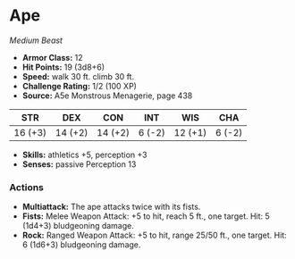 # Ape

*Medium* *Beast*

- **Armor Class:** 12
- **Hit Points:** 19 (3d8+6)
- **Speed:** walk 30 ft. climb 30 ft.
- **Challenge Rating:** 1/2 (100 XP)
- **Source:** A5e Monstrous Menagerie, page 438

| STR | DEX | CON | INT | WIS | CHA |
| --- | --- | --- | --- | --- | --- |
| 16 (+3) | 14 (+2) | 14 (+2) | 6 (-2) | 12 (+1) | 6 (-2) |

- **Skills:** athletics +5, perception +3
- **Senses:** passive Perception 13

### Actions

- **Multiattack:** The ape attacks twice with its fists.
- **Fists:** Melee Weapon Attack: +5 to hit, reach 5 ft., one target. Hit: 5 (1d4+3) bludgeoning damage.
- **Rock:** Ranged Weapon Attack: +5 to hit, range 25/50 ft., one target. Hit: 6 (1d6+3) bludgeoning damage.


